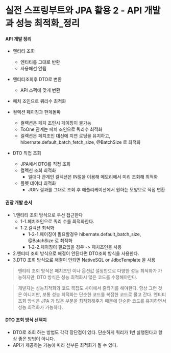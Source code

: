 # 실전 스프링부트와 JPA 활용 2 - API 개발과 성능 최적화_정리

#### API 개발 정리
- 엔티티 조회
  - 엔티티를 그대로 반환
  - 사용해선 안됨
- 엔티티조회후 DTO로 변환
  - API 스펙에 맞게 변환
- 페치 조인으로 쿼리수 최적화
- 컬렉션 페이징과 한계돌파
  - 컬렉션은 페치 조인시 페이징이 불가능
  - ToOne 관계는 페치 조인으로 쿼리수 최적화
  - 컬렉션은 페치조인 대신에 지연 로딩을 유지하고, hibernate.default_batch_fetch_size, @BatchSize 로 최적화

- DTO 직접 조회
  - JPA에서 DTO를 직접 조회
  - 컬렉션 조회 최적화
    - 일대다 관계인 컬렉션은 IN절을 이용해 메모리에서 미리 조회해 최적화
  - 플렛 데이터 최적화
    - JOIN 결과를 그대로 조회 후 애플리케이션에서 원하는 모양으로 직접 변환


#### 권장 개발 순서
- 1.엔티티 조회 방식으로 우선 접근한다
  - 1-1.페치조인으로 쿼리 수를 최적화한다.
  - 1-2.컬렉션 최적화
    - 1-2-1.페이징이 필요할경우 hibernate.default_batch_size, @BatchSize 로 최적화
    - 1-2-2.페이징이 필요없을 경우 -> 페치조인을 사용
- 2.엔티티 조회 방식으로 해결이 안된다면 DTO조회 방식을 사용한다.
- 3.DTO 조회 방식으로 해결이 안되면 NativeSQL or JdbcTemplate 을 사용

> 엔티티 조회 방식은 페치조인 이나 옵션값 설정만으로 다양한 성능 최적화가 가능하지만, DTO 방식은 성능 최적화시 많은 코드를 수정해야한다.

> 개발자는 성능최적화와 코드 복잡도 사이에서 줄타기를 해야한다. 항상 그런 것은 아니지만, 보통 성능 최적화는 단순한 코드를 복잡한 코드로 몰고 간다.
> 엔티티 조회 방식은 JPA 가 많은 부분을 최적화해주기 때문에 단순한 코드를 유지하면서 성능 최적화가 가능하다.

#### DTO 조회 방식 선택지
- DTO로 조회 하는 방법도 각각 장단점이 있다. 단순하게 쿼리가 1번 실행된다고 항상 좋은 방법이 아니다.
- API가 제공하는 기능에 따라 섣부른 최적화가 될 수 있다.
